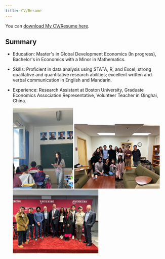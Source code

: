 ```yaml
---
title: CV/Resume
---
```


You can <a href="assets/pdf/rosa_cv_general.pdf" download>download My CV/Resume here</a>.

Summary
--
- Education: Master's in Global Development Economics (In progress), Bachelor's in Economics with a Minor in Mathematics.
- Skills: Proficient in data analysis using STATA, R, and Excel; strong qualitative and quantitative research abilities; excellent written and verbal communication in English and Mandarin.
- Experience: Research Assistant at Boston University, Graduate Economics Association Representative, Volunteer Teacher in Qinghai, China.

  <div class="photo-container">
    <img src="assets/img/teaching1.jpg" alt="Photo 1" width="190">
    <img src="assets/img/longe.jpg" alt="Photo 2" width="270">
    <img src="assets/img/daron.jpg" alt="Photo 3" width="270">
  </div>


